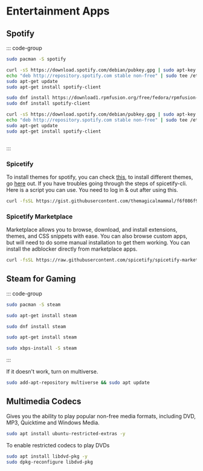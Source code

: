 # Entertainment Apps

## Spotify

::: code-group

```sh [Arch]
sudo pacman -S spotify
```

```sh [Debian]
curl -sS https://download.spotify.com/debian/pubkey.gpg | sudo apt-key add -
echo "deb http://repository.spotify.com stable non-free" | sudo tee /etc/apt/sources.list.d/spotify.list
sudo apt-get update
sudo apt-get install spotify-client
```

```sh [Fedora]
sudo dnf install https://download1.rpmfusion.org/free/fedora/rpmfusion-free-release-$(rpm -E %fedora).noarch.rpm https://download1.rpmfusion.org/nonfree/fedora/rpmfusion-nonfree-release-$(rpm -E %fedora).noarch.rpm
sudo dnf install spotify-client
```

```sh [Ubuntu]
curl -sS https://download.spotify.com/debian/pubkey.gpg | sudo apt-key add -
echo "deb http://repository.spotify.com stable non-free" | sudo tee /etc/apt/sources.list.d/spotify.list
sudo apt-get update
sudo apt-get install spotify-client
```

```sh [Void]

```

:::

### Spicetify

To install themes for spotify, you can check [this](https://github.com/khanhas/spicetify-cli), to install different themes, go [here](https://github.com/morpheusthewhite/spicetify-themes) out. If you have troubles going through the steps of spicetify-cli. Here is a script you can use. You need to log in & out after using this.

```sh
curl -fsSL https://gist.githubusercontent.com/themagicalmammal/f6f086f9c701924371e1d334c60c8562/raw/d331b26ef430ffa2887172552ce9bbf91df74f3e/spicetify.sh | sh
```

### Spicetify Marketplace

Marketplace allows you to browse, download, and install extensions, themes, and CSS snippets with ease. You can also browse custom apps, but will need to do some manual installation to get them working. You can install the adblocker directly from marketplace apps.

```sh
curl -fsSL https://raw.githubusercontent.com/spicetify/spicetify-marketplace/main/resources/install.sh | sh
```

## Steam for Gaming

::: code-group

```sh [Arch]
sudo pacman -S steam
```

```sh [Debian]
sudo apt-get install steam
```

```sh [Fedora]
sudo dnf install steam
```

```sh [Ubuntu]
sudo apt-get install steam
```

```sh [Void]
sudo xbps-install -S steam
```

:::

If it doesn't work, turn on multiverse.

```sh
sudo add-apt-repository multiverse && sudo apt update
```

## Multimedia Codecs

Gives you the ability to play popular non-free media formats, including DVD, MP3, Quicktime and Windows Media.

```sh
sudo apt install ubuntu-restricted-extras -y
```

To enable restricted codecs to play DVDs

```sh
sudo apt install libdvd-pkg -y
sudo dpkg-reconfigure libdvd-pkg
```
